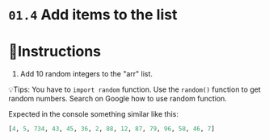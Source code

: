 # `01.4` Add items to the list

# 📝Instructions
1. Add 10 random integers to the "arr" list.


💡Tips:
You have to `import random` function.
Use the `random()` function to get random numbers.
Search on Google how to use random function.

Expected in the console something similar like this:

```py
[4, 5, 734, 43, 45, 36, 2, 88, 12, 87, 79, 96, 58, 46, 7]
```